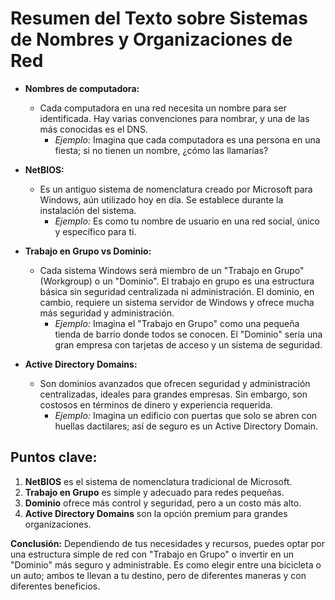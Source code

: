 # Resumen del Texto sobre Sistemas de Nombres y Organizaciones de Red

- **Nombres de computadora:**

  - Cada computadora en una red necesita un nombre para ser identificada. Hay varias convenciones para nombrar, y una de las más conocidas es el DNS.
    - _Ejemplo:_ Imagina que cada computadora es una persona en una fiesta; si no tienen un nombre, ¿cómo las llamarías?

- **NetBIOS:**

  - Es un antiguo sistema de nomenclatura creado por Microsoft para Windows, aún utilizado hoy en día. Se establece durante la instalación del sistema.
    - _Ejemplo:_ Es como tu nombre de usuario en una red social, único y específico para ti.

- **Trabajo en Grupo vs Dominio:**

  - Cada sistema Windows será miembro de un "Trabajo en Grupo" (Workgroup) o un "Dominio". El trabajo en grupo es una estructura básica sin seguridad centralizada ni administración. El dominio, en cambio, requiere un sistema servidor de Windows y ofrece mucha más seguridad y administración.
    - _Ejemplo:_ Imagina el "Trabajo en Grupo" como una pequeña tienda de barrio donde todos se conocen. El "Dominio" sería una gran empresa con tarjetas de acceso y un sistema de seguridad.

- **Active Directory Domains:**
  - Son dominios avanzados que ofrecen seguridad y administración centralizadas, ideales para grandes empresas. Sin embargo, son costosos en términos de dinero y experiencia requerida.
    - _Ejemplo:_ Imagina un edificio con puertas que solo se abren con huellas dactilares; así de seguro es un Active Directory Domain.

## Puntos clave:

1. **NetBIOS** es el sistema de nomenclatura tradicional de Microsoft.
2. **Trabajo en Grupo** es simple y adecuado para redes pequeñas.
3. **Dominio** ofrece más control y seguridad, pero a un costo más alto.
4. **Active Directory Domains** son la opción premium para grandes organizaciones.

**Conclusión:** Dependiendo de tus necesidades y recursos, puedes optar por una estructura simple de red con "Trabajo en Grupo" o invertir en un "Dominio" más seguro y administrable. Es como elegir entre una bicicleta o un auto; ambos te llevan a tu destino, pero de diferentes maneras y con diferentes beneficios.
